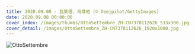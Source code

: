 ```yaml
---
title: 2020.09.08 - 瓦莱塔，马耳他 (© Deejpilot/GettyImages)
date: 2020.09.08 00:00:00
cover_index: /images/thumbs/OttoSettembre_ZH-CN7378112626_533x300.jpg
cover_detail: /images/OttoSettembre_ZH-CN7378112626_1920x1080.jpg
---
```


![OttoSettembre](/images/OttoSettembre_ZH-CN7378112626_1920x1080.jpg)
